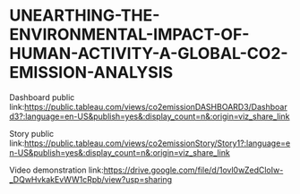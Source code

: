 # UNEARTHING-THE-ENVIRONMENTAL-IMPACT-OF-HUMAN-ACTIVITY-A-GLOBAL-CO2-EMISSION-ANALYSIS


Dashboard public link:https://public.tableau.com/views/co2emissionDASHBOARD3/Dashboard3?:language=en-US&publish=yes&:display_count=n&:origin=viz_share_link



Story public link:https://public.tableau.com/views/co2emissionStory/Story1?:language=en-US&publish=yes&:display_count=n&:origin=viz_share_link



Video demonstration link:https://drive.google.com/file/d/1ovl0wZedCloIw-_DQwHvkakEvWW1cRpb/view?usp=sharing
